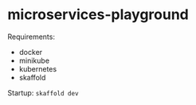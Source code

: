 # microservices-playground

Requirements:
- docker
- minikube
- kubernetes
- skaffold

Startup:
`skaffold dev`
